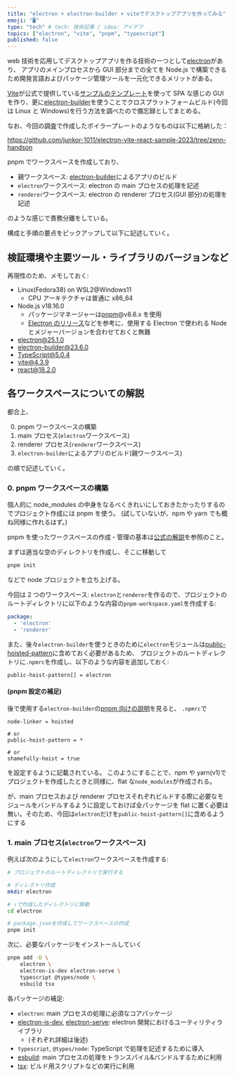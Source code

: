 ```yaml
---
title: "electron + electron-builder + viteでデスクトップアプリを作ってみる"
emoji: "🖥"
type: "tech" # tech: 技術記事 / idea: アイデア
topics: ["electron", "vite", "pnpm", "typescript"]
published: false
---
```


web 技術を応用してデスクトップアプリを作る技術の一つとして[electron](https://www.electronjs.org/ja/)があり、
アプリのメインプロセスから GUI 部分までの全てを Node.js で構築できるため開発言語およびパッケージ管理ツールを一元化できるメリットがある。

[Vite](https://ja.vitejs.dev/)が公式で提供している[サンプルのテンプレート](https://ja.vitejs.dev/guide/#vite-%E3%82%92%E3%82%AA%E3%83%B3%E3%83%A9%E3%82%A4%E3%83%B3%E3%81%A6%E3%82%99%E8%A9%A6%E3%81%99)を使って SPA な感じの GUI を作り、更に[electron-builder](https://www.electron.build/)を使うことでクロスプラットフォームビルド(今回は Linux と Windows)を行う方法を調べたので備忘録としてまとめる。

なお、今回の調査で作成したボイラープレートのようなものは以下に格納した：

https://github.com/junkor-1011/electron-vite-react-sample-2023/tree/zenn-handson

pnpm でワークスペースを作成しており、

- 親ワークスペース: [electron-builder](https://www.electron.build/)によるアプリのビルド
- `electron`ワークスペース: electron の main プロセスの処理を記述
- `renderer`ワークスペース: electron の renderer プロセス(GUI 部分)の処理を記述

のような感じで責務分離をしている。

構成と手順の要点をピックアップして以下に記述していく。

## 検証環境や主要ツール・ライブラリのバージョンなど

再現性のため、メモしておく:

- Linux(Fedora38) on WSL2@Windows11
  - CPU アーキテクチャは普通に x86_64
- Node.js v18.16.0
  - パッケージマネージャーは[pnpm](https://pnpm.io/ja/)@v8.6.x を使用
  - [Electron のリリース](https://www.electronjs.org/ja/docs/latest/tutorial/electron-timelines)などを参考に、使用する Electron で使われる Node とメジャーバージョンを合わせておくと無難
- electron@25.1.0
- electron-builder@23.6.0
- TypeScript@5.0.4
- vite@4.3.9
- react@18.2.0

## 各ワークスペースについての解説

都合上、

0. pnpm ワークスペースの構築
1. main プロセス(`electron`ワークスペース)
2. renderer プロセス(`renderer`ワークスペース)
3. `electron-builder`によるアプリのビルド(親ワークスペース)

の順で記述していく。

### 0. pnpm ワークスペースの構築

個人的に node_modules の中身をなるべくきれいにしておきたかったりするのでプロジェクト作成には pnpm を使う。
(試していないが、npm や yarn でも概ね同様に作れるはず。)

pnpm を使ったワークスペースの作成・管理の基本は[公式の解説](https://pnpm.io/ja/workspaces)を参照のこと。

まずは適当な空のディレクトリを作成し、そこに移動して

```bash
pnpm init
```

などで node プロジェクトを立ち上げる。

今回は 2 つのワークスペース: `electron`と`renderer`を作るので、プロジェクトのルートディレクトリに以下のような内容の`pnpm-workspace.yaml`を作成する:

```yaml:pnpm-workspace.yaml
package:
  - 'electron'
  - 'renderer'
```

また、後々`electron-builder`を使うときのために`electron`モジュールは[public-hoisted-pattern](https://pnpm.io/ja/npmrc#public-hoist-pattern)に含めておく必要があるため、
プロジェクトのルートディレクトリに`.npmrc`を作成し、以下のような内容を追加しておく:

```dosini:npmrc
public-hoist-pattern[] = electron
```

#### (pnpm 設定の補足)

後で使用する`electron-builder`の[pnpm 向けの説明](https://www.electron.build/#note-for-pnpm)を見ると、
`.npmrc`で

```dosini:.npmrc
node-linker = hoisted

# or
public-hoist-pattern = *

# or
shamefully-hoist = true
```

を設定するように記載されている。
このようにすることで、npm や yarn(v1)でプロジェクトを作成したときと同様に、flat な`node_modules`が作成される。

が、main プロセスおよび renderer プロセスそれぞれビルドする際に必要なモジュールをバンドルするように設定しておけば全パッケージを flat に置く必要は無い。そのため、今回は`electron`だけを`public-hoist-pattern[]`に含めるようにする

### 1. main プロセス(`electron`ワークスペース)

例えば次のようにして`electron`ワークスペースを作成する:

```bash
# プロジェクトのルートディレクトリで実行する

# ディレクトリ作成
mkdir electron

# ↑で作成したディレクトリに移動
cd electron

# package.jsonを作成してワークスペースの作成
pnpm init
```

次に、必要なパッケージをインストールしていく

```bash
pnpm add -D \
    electron \
    electron-is-dev electron-serve \
    typescript @types/node \
    esbuild tsx
```

各パッケージの補足:

- `electron`: main プロセスの処理に必須なコアパッケージ
- [electron-is-dev](https://github.com/sindresorhus/electron-is-dev), [electron-serve](https://github.com/sindresorhus/electron-serve): electron 開発におけるユーティリティライブラリ
  - (それぞれ詳細は後述)
- `typescript`, `@types/node`: TypeScript で処理を記述するために導入
- [esbuild](https://esbuild.github.io/): main プロセスの処理をトランスパイル\&バンドルするために利用
- [tsx](https://github.com/esbuild-kit/tsx): ビルド用スクリプトなどの実行に利用
